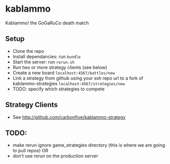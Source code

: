 kablammo
========

Kablammo!  the GoGaRuCo death match


Setup
-----

- Clone the repo
- Install dependancies: run `bundle`
- Start the server: run `rerun.sh`
- Run two or more strategy clients (see below)
- Create a new board `localhost:4567/battles/new`
- Link a strategy from github using your ssh repo url to a fork of kablammo-strategies `localhost:4567/strategies/new`
- TODO: specify which strategies to compete


Strategy Clients
----------------

- See http://github.com/carbonfive/kablammo-strategy


TODO:
-----

* make rerun ignore game_strategies directory (this is where we are going to pull repos) 
OR
* don't use rerun on the production server
